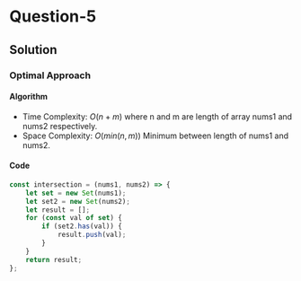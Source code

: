 # Question-5


## Solution


### Optimal Approach


#### Algorithm


- Time Complexity: $O(n + m)$ where n and m are length of array nums1 and nums2 respectively.
- Space Complexity: $O(min(n, m))$ Minimum between length of nums1 and nums2.


#### Code


```javascript
const intersection = (nums1, nums2) => {
    let set = new Set(nums1);
    let set2 = new Set(nums2);
    let result = [];
    for (const val of set) {
        if (set2.has(val)) {
            result.push(val);
        }
    }
    return result;
};
```